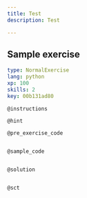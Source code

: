 ```yaml
---
title: Test
description: Test

---
```

## Sample exercise

```yaml
type: NormalExercise
lang: python
xp: 100
skills: 2
key: 00b131ad80
```


`@instructions`

`@hint`

`@pre_exercise_code`
```{python}

```

`@sample_code`
```{python}

```

`@solution`
```{python}

```

`@sct`
```{python}

```

